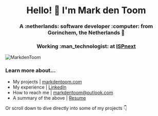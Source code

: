 <h1 align="center">Hello! 👋 I'm Mark den Toom</h1>
<h3 align="center">A :netherlands: software developer :computer: from Gorinchem, the Netherlands 🧀</h3>
<h3 align="center">Working :man_technologist: at <a href="https://www.ispnext.com/en/">ISPnext</a></h3>

<p align="left"> 
  <img src="https://komarev.com/ghpvc/?username=MarkdenToom&label=Profile%20views&color=0e75b6&style=flat" alt="MarkdenToom" />
</p>

<h3 align="left">Learn more about...</h3>

- My projects | <a href="https://markdentoom.com/" target="_blank">markdentoom.com</a>
- My experience | <a href="https://www.linkedin.com/in/markdentoom/" target="_blank">LinkedIn</a>
- How to reach me | markdentoom@outlook.com
- A summary of the above | <a href="https://markdentoom.com/CV%20Mark%20den%20Toom.pdf" target="_blank">Resume</a>

Or scroll down to dive directly into some of my projects 👇
